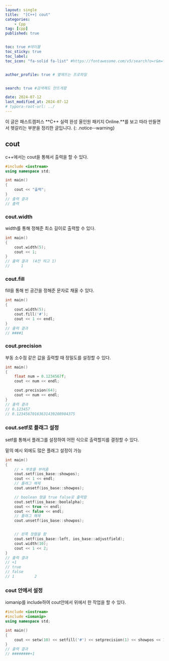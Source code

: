 ```yaml
---
layout: single
title:  "[C++] cout"
categories: 
    - Cpp
tag: [cpp]
published: true


toc: true #테이블
toc_sticky: true
toc_label: 
toc_icon: "fa-solid fa-list" #https://fontawesome.com/v5/search?o=r&m=free&s=solid 아이콘 링크


author_profile: true # 옆에뜨는 프로파일


search: true #검색해도 안뜨게함

date: 2024-07-12
last_modified_at: 2024-07-12
# typora-root-url: ../
---
```


이 글은 패스트캠퍼스 **C++ 실력 완성 올인원 패키지 Online.**를 보고 따라 만들면서 헷갈리는 부분을 정리한 글입니다.
{: .notice--warning}


## cout
c++에서는 cout을 통해서 출력을 할 수 있다.

```cpp
#include <iostream>
using namespace std;

int main()
{
	cout << "출력";
}
// 출력 결과 
// 출력
```

### cout.width
width를 통해 정해준 최소 길이로 출력할 수 있다.

```cpp
int main()
{
	cout.width(5);
	cout << 1;
}
// 출력 결과  (4칸 띄고 1)
//     1   
```

### cout.fill
fill을 통해 빈 공간을 정해준 문자로 채울 수 있다.

```cpp
int main()
{
	cout.width(5);
	cout.fill('#');
	cout << 1 << endl;
}
// 출력 결과
// ####1   
```

### cout.precision
부동 소수점 같은 값을 출력할 때 정밀도를 설정할 수 있다.

```cpp
int main()
{
	float num = 0.1234567f;
	cout << num << endl;

	cout.precision(64);
	cout << num << endl;
}
// 출력 결과
// 0.123457
// 0.12345670163631439208984375 
```


### cout.setf로 플래그 설정
setf를 통해서 플래그를 설정하여 어떤 식으로 출력할지를 결정할 수 있다.

밑의 예시 외에도 많은 플래그 설정이 가능

```cpp
int main()
{
	// + 부호를 부여줌
	cout.setf(ios_base::showpos);
	cout << 1 << endl;
	// 플래그 해제
	cout.unsetf(ios_base::showpos);

	// boolean 형을 true false로 출력함
	cout.setf(ios_base::boolalpha);
	cout << true << endl;
	cout << false << endl;
	// 플래그 해제
	cout.unsetf(ios_base::showpos);


	// 왼쪽 정렬을 함
	cout.setf(ios_base::left, ios_base::adjustfield);
	cout.width(10);
	cout << 1 << 2;
}
// 출력 결과
// +1
// true
// false
// 1         2
```



### cout 안에서 설정
iomanip를 include하여 cout안에서 위에서 한 작업을 할 수 있다.

```cpp
#include <iostream>
#include <iomanip>
using namespace std;

int main()
{
	cout << setw(10) << setfill('#') << setprecision(1) << showpos << 1.1f;
}
// 출력 결과
// ########+1
```
